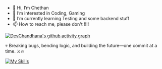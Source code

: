 - 👋 Hi, I’m Chethan
- 👀 I’m interested in Coding, Gaming
- 🌱 I’m currently learning Testing and some backend stuff
- 📫 How to reach me, please don't !!!!

[![DevChandhana's github activity graph](https://github-readme-activity-graph.vercel.app/graph?username=devchandhana12&theme=github-compact)](https://github.com/devchandhana12/github-readme-activity-graph)

💀 Breaking bugs, bending logic, and building the future—one commit at a time. ⚔️🔥

[![My Skills](https://skillicons.dev/icons?i=js,ts,react,androidstudio,html,css,redux,regex,tailwind,sass,bootstrap,babel,git,github,bitbucket,bun,d3,firebase,jest,vite,linux,nextjs,npm,yarn,postman,express,nodejs,mongodb,go)](https://skillicons.dev)
